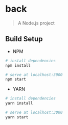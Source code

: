 # back

> A Node.js project

## Build Setup

* NPM

``` bash
# install dependencies
npm install

# serve at localhost:3000
npm start
```

* YARN

``` bash
# install dependencies
yarn install

# serve at localhost:3000
yarn start
```
